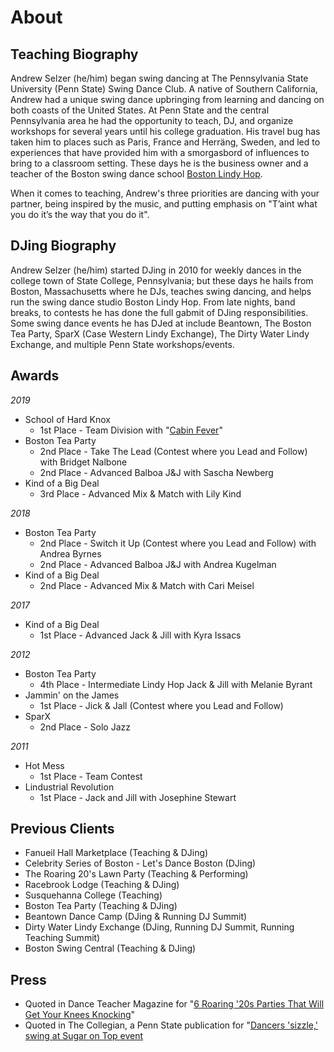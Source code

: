 # About

## Teaching Biography

Andrew Selzer (he/him) began swing dancing at The Pennsylvania State University (Penn State) Swing Dance Club. A native of Southern California, Andrew had a unique swing dance upbringing from learning and dancing on both coasts of the United States. At Penn State and the central Pennsylvania area he had the opportunity to teach, DJ, and organize workshops for several years until his college graduation. His travel bug has taken him to places such as Paris, France and Herräng, Sweden, and led to experiences that have provided him with a smorgasbord of influences to bring to a classroom&nbsp;setting. These days he is the business owner and a teacher of the Boston swing dance school [Boston Lindy Hop](https://bostonlindyhop.com).

When it comes to teaching, Andrew's three priorities are dancing with your partner, being inspired by the music, and putting emphasis on "T’aint what you do it’s the way that you do it".

## DJing Biography

Andrew Selzer (he/him) started DJing in 2010 for weekly dances in the college town of State College, Pennsylvania; but these days he hails from Boston, Massachusetts where he DJs, teaches swing dancing, and helps run the swing dance studio Boston Lindy Hop. From late nights, band breaks, to contests he has done the full gabmit of DJing responsibilities. Some swing dance events he has DJed at include Beantown, The Boston Tea Party, SparX (Case Western Lindy Exchange), The Dirty Water Lindy Exchange, and multiple Penn State&nbsp;workshops/events.

## Awards

*2019*
* School of Hard Knox
  * 1st Place - Team Division with "[Cabin Fever](https://www.youtube.com/watch?v=uEzza4WabNc&t=6s)"
* Boston Tea Party
  * 2nd Place - Take The Lead (Contest where you Lead and Follow) with Bridget Nalbone
  * 2nd Place - Advanced Balboa J&J with Sascha Newberg
* Kind of a Big Deal
  * 3rd Place - Advanced Mix & Match with Lily Kind

*2018*
* Boston Tea Party
  * 2nd Place - Switch it Up (Contest where you Lead and Follow) with Andrea Byrnes
  * 2nd Place - Advanced Balboa J&J with Andrea Kugelman
* Kind of a Big Deal
  * 2nd Place - Advanced Mix & Match with Cari Meisel

*2017*
* Kind of a Big Deal
  * 1st Place - Advanced Jack & Jill with Kyra Issacs

*2012*
* Boston Tea Party
  * 4th Place - Intermediate Lindy Hop Jack & Jill with Melanie Byrant
* Jammin' on the James
  * 1st Place - Jick & Jall (Contest where you Lead and Follow)
* SparX
  * 2nd Place - Solo Jazz

*2011*
* Hot Mess
  * 1st Place - Team Contest
* Lindustrial Revolution
  * 1st Place - Jack and Jill with Josephine Stewart

## Previous Clients
* Fanueil Hall Marketplace (Teaching & DJing)
* Celebrity Series of Boston - Let's Dance Boston (DJing)
* The Roaring 20's Lawn Party (Teaching & Performing)
* Racebrook Lodge (Teaching & DJing)
* Susquehanna College (Teaching)
* Boston Tea Party (Teaching & DJing)
* Beantown Dance Camp (DJing & Running DJ Summit)
* Dirty Water Lindy Exchange (DJing, Running DJ Summit, Running Teaching Summit)
* Boston Swing Central (Teaching & DJing)

## Press
* Quoted in Dance Teacher Magazine for "[6 Roaring '20s Parties That Will Get Your Knees Knocking](https://www.dance-teacher.com/6-roaring-20s-parties-that-will-get-your-knees-knocking-2581258043.html)"
* Quoted in The Collegian, a Penn State publication for "[Dancers 'sizzle,' swing at Sugar on Top event](https://www.collegian.psu.edu/archives/article_b2d67814-0d86-5ede-92cb-a25926b1b06e.html)
